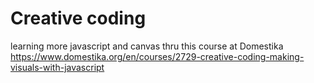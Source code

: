# Creative coding

learning more javascript and canvas thru this course at Domestika https://www.domestika.org/en/courses/2729-creative-coding-making-visuals-with-javascript